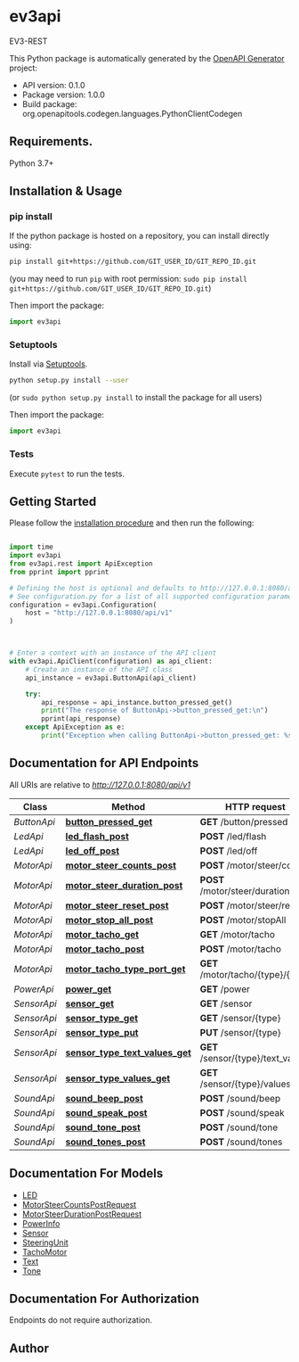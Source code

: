 # ev3api
EV3-REST

This Python package is automatically generated by the [OpenAPI Generator](https://openapi-generator.tech) project:

- API version: 0.1.0
- Package version: 1.0.0
- Build package: org.openapitools.codegen.languages.PythonClientCodegen

## Requirements.

Python 3.7+

## Installation & Usage
### pip install

If the python package is hosted on a repository, you can install directly using:

```sh
pip install git+https://github.com/GIT_USER_ID/GIT_REPO_ID.git
```
(you may need to run `pip` with root permission: `sudo pip install git+https://github.com/GIT_USER_ID/GIT_REPO_ID.git`)

Then import the package:
```python
import ev3api
```

### Setuptools

Install via [Setuptools](http://pypi.python.org/pypi/setuptools).

```sh
python setup.py install --user
```
(or `sudo python setup.py install` to install the package for all users)

Then import the package:
```python
import ev3api
```

### Tests

Execute `pytest` to run the tests.

## Getting Started

Please follow the [installation procedure](#installation--usage) and then run the following:

```python

import time
import ev3api
from ev3api.rest import ApiException
from pprint import pprint

# Defining the host is optional and defaults to http://127.0.0.1:8080/api/v1
# See configuration.py for a list of all supported configuration parameters.
configuration = ev3api.Configuration(
    host = "http://127.0.0.1:8080/api/v1"
)



# Enter a context with an instance of the API client
with ev3api.ApiClient(configuration) as api_client:
    # Create an instance of the API class
    api_instance = ev3api.ButtonApi(api_client)

    try:
        api_response = api_instance.button_pressed_get()
        print("The response of ButtonApi->button_pressed_get:\n")
        pprint(api_response)
    except ApiException as e:
        print("Exception when calling ButtonApi->button_pressed_get: %s\n" % e)

```

## Documentation for API Endpoints

All URIs are relative to *http://127.0.0.1:8080/api/v1*

Class | Method | HTTP request | Description
------------ | ------------- | ------------- | -------------
*ButtonApi* | [**button_pressed_get**](docs/ButtonApi.md#button_pressed_get) | **GET** /button/pressed | 
*LedApi* | [**led_flash_post**](docs/LedApi.md#led_flash_post) | **POST** /led/flash | 
*LedApi* | [**led_off_post**](docs/LedApi.md#led_off_post) | **POST** /led/off | 
*MotorApi* | [**motor_steer_counts_post**](docs/MotorApi.md#motor_steer_counts_post) | **POST** /motor/steer/counts | 
*MotorApi* | [**motor_steer_duration_post**](docs/MotorApi.md#motor_steer_duration_post) | **POST** /motor/steer/duration | 
*MotorApi* | [**motor_steer_reset_post**](docs/MotorApi.md#motor_steer_reset_post) | **POST** /motor/steer/reset | 
*MotorApi* | [**motor_stop_all_post**](docs/MotorApi.md#motor_stop_all_post) | **POST** /motor/stopAll | 
*MotorApi* | [**motor_tacho_get**](docs/MotorApi.md#motor_tacho_get) | **GET** /motor/tacho | 
*MotorApi* | [**motor_tacho_post**](docs/MotorApi.md#motor_tacho_post) | **POST** /motor/tacho | 
*MotorApi* | [**motor_tacho_type_port_get**](docs/MotorApi.md#motor_tacho_type_port_get) | **GET** /motor/tacho/{type}/{port} | 
*PowerApi* | [**power_get**](docs/PowerApi.md#power_get) | **GET** /power | 
*SensorApi* | [**sensor_get**](docs/SensorApi.md#sensor_get) | **GET** /sensor | 
*SensorApi* | [**sensor_type_get**](docs/SensorApi.md#sensor_type_get) | **GET** /sensor/{type} | 
*SensorApi* | [**sensor_type_put**](docs/SensorApi.md#sensor_type_put) | **PUT** /sensor/{type} | 
*SensorApi* | [**sensor_type_text_values_get**](docs/SensorApi.md#sensor_type_text_values_get) | **GET** /sensor/{type}/text_values | 
*SensorApi* | [**sensor_type_values_get**](docs/SensorApi.md#sensor_type_values_get) | **GET** /sensor/{type}/values | 
*SoundApi* | [**sound_beep_post**](docs/SoundApi.md#sound_beep_post) | **POST** /sound/beep | 
*SoundApi* | [**sound_speak_post**](docs/SoundApi.md#sound_speak_post) | **POST** /sound/speak | 
*SoundApi* | [**sound_tone_post**](docs/SoundApi.md#sound_tone_post) | **POST** /sound/tone | 
*SoundApi* | [**sound_tones_post**](docs/SoundApi.md#sound_tones_post) | **POST** /sound/tones | 


## Documentation For Models

 - [LED](docs/LED.md)
 - [MotorSteerCountsPostRequest](docs/MotorSteerCountsPostRequest.md)
 - [MotorSteerDurationPostRequest](docs/MotorSteerDurationPostRequest.md)
 - [PowerInfo](docs/PowerInfo.md)
 - [Sensor](docs/Sensor.md)
 - [SteeringUnit](docs/SteeringUnit.md)
 - [TachoMotor](docs/TachoMotor.md)
 - [Text](docs/Text.md)
 - [Tone](docs/Tone.md)

## Documentation For Authorization

Endpoints do not require authorization.

## Author




